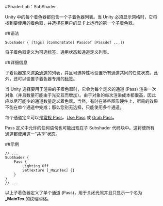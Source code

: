 #ShaderLab：SubShader

Unity 中的每个着色器都包含一个子着色器列表。当 Unity 必须显示网格时，它将找到要使用的着色器，并选择在用户的显卡上运行的第一个子着色器。


##语法

````
Subshader { [Tags] [CommonState] Passdef [Passdef ...]}
````

将子着色器定义为可选标签、通用状态和通道定义列表。


##详细信息

子着色器定义[渲染通道](SL-Pass.html)的列表，并且可选择性地设置所有通道共同的任意状态。此外，还可以设置子着色器专用的[标签](SL-SubShaderTags.html)。

当 Unity 选择要用于渲染的子着色器时，它会为每个定义的通道 (Pass) 渲染一次对象（并且数量可能由于光交互而增加）。由于对象的每次渲染成本都很高，因此应以尽可能少的通道数量定义着色器。当然，有时在某些图形硬件上，所需的效果不能在单个通道中完成；那么您别无选择，只能使用多个通道。

每个通道定义可以是[常规 Pass](SL-Pass.html)、[Use Pass](SL-UsePass.html) 或 [Grab Pass](SL-GrabPass.html)。

Pass 定义中允许的任何语句也可能出现在子 Subshader 代码块中。这将使所有通道都使用这一“共享”状态。


##示例


````
// ...
SubShader {
    Pass {
        Lighting Off
        SetTexture [_MainTex] {}
    }
}
// ...
````

以上子着色器定义了单个通道 (Pass)，用于关闭光照并且只显示一个名为 __\_MainTex__ 的纹理网格。
